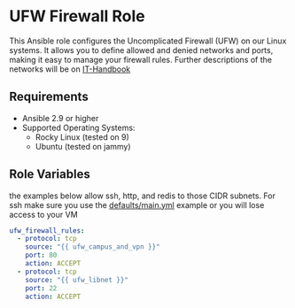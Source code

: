 # UFW Firewall Role

This Ansible role configures the Uncomplicated Firewall (UFW) on our Linux systems. It allows you to define allowed and denied networks and ports, making it easy to manage your firewall rules. Further descriptions of the networks will be on [IT-Handbook](https://github.com/pulibrary/pul-it-handbook)

## Requirements

- Ansible 2.9 or higher
- Supported Operating Systems:
  - Rocky Linux (tested on 9)
  - Ubuntu (tested on jammy)

## Role Variables

the examples below allow ssh, http, and redis to those CIDR subnets. For ssh make sure you use the [defaults/main.yml](defaults/main.yml) example or you will lose access to your VM

```yaml
ufw_firewall_rules:
  - protocol: tcp
    source: "{{ ufw_campus_and_vpn }}"
    port: 80
    action: ACCEPT
  - protocol: tcp
    source: "{{ ufw_libnet }}"
    port: 22
    action: ACCEPT
```
